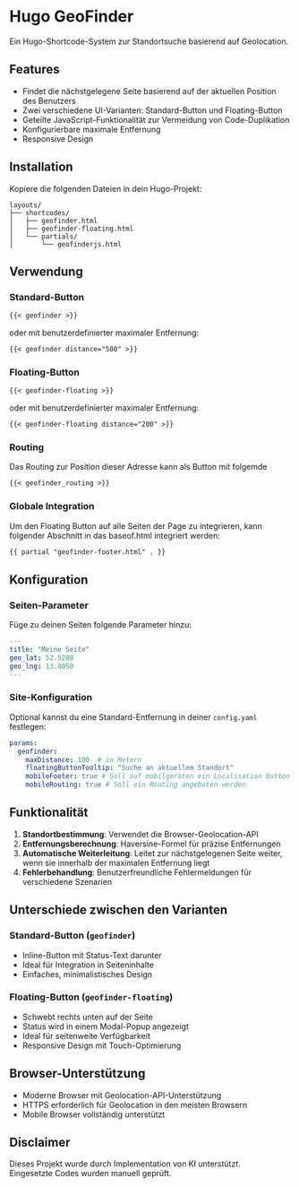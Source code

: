 # Hugo GeoFinder

Ein Hugo-Shortcode-System zur Standortsuche basierend auf Geolocation.

## Features

- Findet die nächstgelegene Seite basierend auf der aktuellen Position des Benutzers
- Zwei verschiedene UI-Varianten: Standard-Button und Floating-Button
- Geteilte JavaScript-Funktionalität zur Vermeidung von Code-Duplikation
- Konfigurierbare maximale Entfernung
- Responsive Design

## Installation

Kopiere die folgenden Dateien in dein Hugo-Projekt:

```
layouts/
├── shortcodes/
│   ├── geofinder.html
│   ├── geofinder-floating.html
│   └── partials/
│       └── geofinderjs.html
```

## Verwendung

### Standard-Button

```markdown
{{< geofinder >}}
```

oder mit benutzerdefinierter maximaler Entfernung:

```markdown
{{< geofinder distance="500" >}}
```

### Floating-Button

```markdown
{{< geofinder-floating >}}
```

oder mit benutzerdefinierter maximaler Entfernung:

```markdown
{{< geofinder-floating distance="200" >}}
```

### Routing

Das Routing zur Position dieser Adresse kann als Button mit folgemde
```markdown
{{< geofinder_routing >}}
```

### Globale Integration

Um den Floating Button auf alle Seiten der Page zu integrieren, kann folgender Abschnitt in das baseof.html integriert werden:   
```markdown
{{ partial "geofinder-footer.html" . }}
```

## Konfiguration

### Seiten-Parameter

Füge zu deinen Seiten folgende Parameter hinzu:

```yaml
---
title: "Meine Seite"
geo_lat: 52.5200
geo_lng: 13.4050
---
```

### Site-Konfiguration

Optional kannst du eine Standard-Entfernung in deiner `config.yaml` festlegen:

```yaml
params:
  geofinder:
    maxDistance: 100  # in Metern
    floatingButtonTooltip: "Suche an aktuellem Standort"
    mobileFooter: true # Soll auf mobilgeräten ein Localisation Button sichtbar sein
    mobileRouting: true # Soll ein Routing angeboten werden

```

## Funktionalität

1. **Standortbestimmung**: Verwendet die Browser-Geolocation-API
2. **Entfernungsberechnung**: Haversine-Formel für präzise Entfernungen
3. **Automatische Weiterleitung**: Leitet zur nächstgelegenen Seite weiter, wenn sie innerhalb der maximalen Entfernung liegt
4. **Fehlerbehandlung**: Benutzerfreundliche Fehlermeldungen für verschiedene Szenarien

## Unterschiede zwischen den Varianten

### Standard-Button (`geofinder`)
- Inline-Button mit Status-Text darunter
- Ideal für Integration in Seiteninhalte
- Einfaches, minimalistisches Design

### Floating-Button (`geofinder-floating`)
- Schwebt rechts unten auf der Seite
- Status wird in einem Modal-Popup angezeigt
- Ideal für seitenweite Verfügbarkeit
- Responsive Design mit Touch-Optimierung

## Browser-Unterstützung

- Moderne Browser mit Geolocation-API-Unterstützung
- HTTPS erforderlich für Geolocation in den meisten Browsern
- Mobile Browser vollständig unterstützt

## Disclaimer

Dieses Projekt wurde durch Implementation von KI unterstützt.  
Eingesetzte Codes wurden manuell geprüft.  